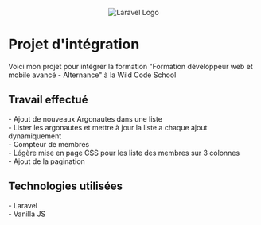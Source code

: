 <p align="center"><img src="https://www.wildcodeschool.com/assets/logo_main-e4f3f744c8e717f1b7df3858dce55a86c63d4766d5d9a7f454250145f097c2fe.png" alt="Laravel Logo"></p>

<h1>Projet d'intégration</h1>
Voici mon projet pour intégrer la formation "Formation développeur web et mobile avancé - Alternance" à la Wild Code School

<h2>Travail effectué</h2>
- Ajout de nouveaux Argonautes dans une liste<br />
- Lister les argonautes et mettre à jour la liste a chaque ajout dynamiquement<br />
- Compteur de membres<br />
- Légère mise en page CSS pour les liste des membres sur 3 colonnes<br />
- Ajout de la pagination

<h2>Technologies utilisées</h2>
- Laravel<br />
- Vanilla JS
